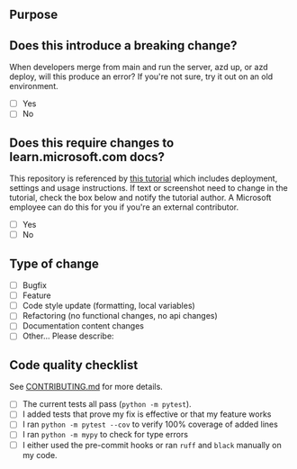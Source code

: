 ## Purpose

<!-- Describe the intention of the changes being proposed. What problem does it solve or functionality does it add? -->


## Does this introduce a breaking change?

When developers merge from main and run the server, azd up, or azd deploy, will this produce an error?
If you're not sure, try it out on an old environment.

- [ ] Yes
- [ ] No

## Does this require changes to learn.microsoft.com docs?

This repository is referenced by [this tutorial](https://learn.microsoft.com/azure/developer/python/get-started-app-chat-template)
which includes deployment, settings and usage instructions. If text or screenshot need to change in the tutorial,
check the box below and notify the tutorial author. A Microsoft employee can do this for you if you're an external contributor.

- [ ] Yes
- [ ] No

## Type of change

- [ ] Bugfix
- [ ] Feature
- [ ] Code style update (formatting, local variables)
- [ ] Refactoring (no functional changes, no api changes)
- [ ] Documentation content changes
- [ ] Other... Please describe:

## Code quality checklist

See [CONTRIBUTING.md](https://github.com/Azure-Samples/azure-search-openai-demo/blob/main/CONTRIBUTING.md#submit-pr) for more details.

- [ ] The current tests all pass (`python -m pytest`).
- [ ] I added tests that prove my fix is effective or that my feature works
- [ ] I ran `python -m pytest --cov` to verify 100% coverage of added lines
- [ ] I ran `python -m mypy` to check for type errors
- [ ] I either used the pre-commit hooks or ran `ruff` and `black` manually on my code.
